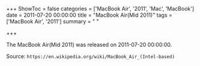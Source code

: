 +++
ShowToc = false
categories = ['MacBook Air', '2011', 'Mac', 'MacBook']
date = 2011-07-20 00:00:00
title = "MacBook Air(Mid 2011)"
tags = ['MacBook Air', '2011']
summary = " "

+++

The MacBook Air(Mid 2011) was released on 2011-07-20 00:00:00.

Source: `https://en.wikipedia.org/wiki/MacBook_Air_(Intel-based)`
